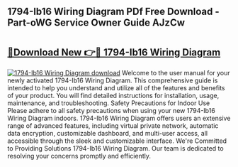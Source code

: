 ## 1794-Ib16 Wiring Diagram PDf Free Download - Part-oWG Service Owner Guide AJzCw

# <h2><a href="http://dfpblr.blite.top/?on=1794-Ib16+Wiring+Diagram">🔗Download New 👉🔴 1794-Ib16 Wiring Diagram</a></h2>

[![1794-Ib16 Wiring Diagram download](https://i.imgur.com/lujVjoI.png)](http://dfpblr.blite.top/?on=1794-Ib16+Wiring+Diagram)
Welcome to the user manual for your newly activated 1794-Ib16 Wiring Diagram. This comprehensive guide is intended to help you understand and utilize all of the features and benefits of your product. You will find detailed instructions for installation, usage, maintenance, and troubleshooting. Safety Precautions for Indoor Use Please adhere to all safety precautions when using your new 1794-Ib16 Wiring Diagram indoors. 1794-Ib16 Wiring Diagram offers users an extensive range of advanced features, including virtual private network, automatic data encryption, customizable dashboard, and multi-user access, all accessible through the sleek and customizable interface. We're Committed to Providing Solutions 1794-Ib16 Wiring Diagram. Our team is dedicated to resolving your concerns promptly and efficiently.
